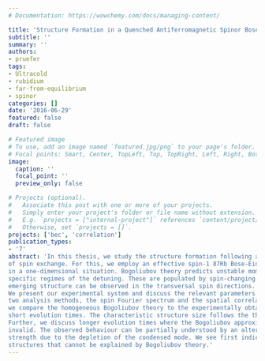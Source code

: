 ```yaml
---
# Documentation: https://wowchemy.com/docs/managing-content/

title: 'Structure Formation in a Quenched Antiferromagnetic Spinor Bose-Einstein Condensate'
subtitle: ''
summary: ''
authors:
- pruefer
tags:
- Ultracold
- rubidium
- far-from-equilibrium
- spinor
categories: []
date: '2016-06-29'
featured: false
draft: false

# Featured image
# To use, add an image named `featured.jpg/png` to your page's folder.
# Focal points: Smart, Center, TopLeft, Top, TopRight, Left, Right, BottomLeft, Bottom, BottomRight.
image:
  caption: ''
  focal_point: ''
  preview_only: false

# Projects (optional).
#   Associate this post with one or more of your projects.
#   Simply enter your project's folder or file name without extension.
#   E.g. `projects = ["internal-project"]` references `content/project/deep-learning/index.md`.
#   Otherwise, set `projects = []`.
projects: ['bec', 'correlation']
publication_types:
- '7'
abstract: 'In this thesis, we study the structure formation following a quench of the detuning
of spin exchange. For this, we employ an effective spin-1 87Rb Bose-Einstein condensate
in a one-dimensional situation. Bogoliubov theory predicts unstable momentum modes for
specific regimes of the detuning. These are populated by spin-changing collisions and the
emerging structure can be observed in the transversal spin directions.
We present our experimental system and discuss the relevant parameters. After introducing
two analysis methods, the spin Fourier spectrum and the spatial correlation function,
we compare the homogeneous Bogoliubov theory to the experimentally obtained results for
short evolution times. The characteristic structure size follows the theoretical predictions.
Further, we discuss longer evolution times where the Bogoliubov approximation becomes
invalid. The observed behaviour can be partially understood by an altered interaction
strength due to the depletion of the condensed mode. We see first indications for emerging
structures that cannot be explained by Bogoliubov theory.'
---
```

